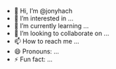 - 👋 Hi, I’m @jonyhach
- 👀 I’m interested in ...
- 🌱 I’m currently learning ...
- 💞️ I’m looking to collaborate on ...
- 📫 How to reach me ...
- 😄 Pronouns: ...
- ⚡ Fun fact: ...

<!---
jonymil/jonymil is a ✨ special ✨ repository because its `README.md` (this file) appears on your GitHub profile.
You can click the Preview link to take a look at your changes.
--->
